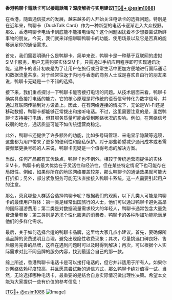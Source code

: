 **香港鸭聊卡電話卡可以接電話嗎？深度解析与实用建议[[TG💪+ @esim1088](https://t.me/s/esim1088)]**

在香港，随着通信技术的发展，越来越多的人开始关注电话卡的选择问题。特别是在近年来，鸭聊卡（DuckTalk Card）作为一种新型的电话卡逐渐走入大众视野。那么，香港鸭聊卡电话卡到底能不能接电话呢？这个问题困扰着不少想要尝试新鲜事物的朋友。今天，我们就来详细聊聊鸭聊卡的功能、使用场景以及它是否真的能够满足你的通话需求。

首先，我们需要明确什么是鸭聊卡。简单来说，鸭聊卡是一种基于互联网的虚拟SIM卡服务，用户无需购买实体SIM卡，只需通过手机应用程序即可实现通讯功能。这种卡的设计初衷是为了让用户在旅行或日常生活中更加方便地进行国际通话和数据流量共享。对于经常往返于内地与香港的商务人士或是喜欢自由行的朋友来说，鸭聊卡无疑是一个不错的选择。

接下来，我们重点探讨一下鸭聊卡能否接打电话的问题。从技术层面来看，鸭聊卡确实具备接打电话的能力。它的核心原理是将传统的语音信号转化为数字信号，并通过互联网传输到对方设备上。因此，在有网络连接的情况下，无论是Wi-Fi还是移动数据，鸭聊卡都能够正常拨出和接听电话。不过，这里需要注意的是，虽然鸭聊卡支持接打电话，但其服务质量可能会受到网络状况的影响。例如，在网络信号较弱的地方，通话质量可能不如传统运营商稳定。

此外，鸭聊卡还提供了许多额外的功能，比如多号码管理、来电显示隐藏等选项，这些都为用户带来了更多的便利性和隐私保护。对于那些希望减少通讯成本或者需要频繁更换号码的人来说，鸭聊卡无疑是一个值得考虑的解决方案。

当然，任何产品都有其优缺点，鸭聊卡也不例外。相较于传统运营商提供的实体SIM卡，鸭聊卡的最大优势在于灵活性和经济性，但在某些特定情况下也可能存在局限性。例如，如果你所在的地区网络覆盖较差，那么鸭聊卡的通话效果就可能大打折扣；另外，部分紧急服务可能无法直接接入鸭聊卡系统，这一点需要引起用户的注意。

那么，究竟哪些人群适合选择鸭聊卡呢？根据我们的观察，以下几类人可能是鸭聊卡的最佳用户群体：第一类是经常出国旅行的人士，他们可以通过鸭聊卡避免高昂的国际漫游费用；第二类是对数据流量需求较大的年轻人，鸭聊卡通常包含大量免费流量套餐；第三类则是追求个性化服务的消费者，鸭聊卡的各种附加功能能满足他们的多样化需求。

最后，关于如何选择合适的鸭聊卡品牌，这里给大家几点小建议。首先，要确保所选品牌的资费透明且合理，避免出现隐性收费现象；其次，尽量挑选口碑良好、售后服务完善的品牌，这样在遇到问题时可以及时得到解决；再次，可以根据个人实际需求对比不同品牌的服务内容，找到最适合自己的那一款。

综上所述，香港鸭聊卡电话卡是可以接打电话的，但它并非适用于所有人。如果你对网络依赖程度较高，并且愿意尝试新的通信方式，那么鸭聊卡绝对值得一试。当然，无论选择哪种电话卡，最重要的是结合自身实际情况做出理性决策。希望本文能为大家提供一些有价值的参考信息！

[[TG💪+ @esim1088](https://t.me/s/esim1088) ![Image](https://i.postimg.cc/4NQfJmqS/Snipaste-2025-05-13-00-14-12.png)]